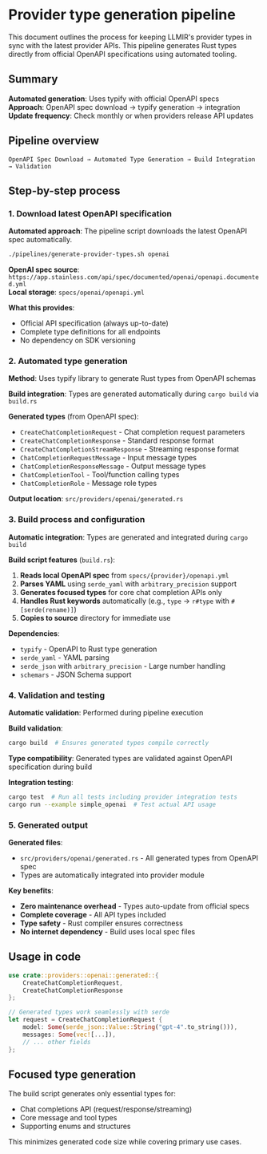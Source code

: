 # Provider type generation pipeline

This document outlines the process for keeping LLMIR's provider types in sync with the latest provider APIs. This pipeline generates Rust types directly from official OpenAPI specifications using automated tooling.

## Summary

**Automated generation**: Uses typify with official OpenAPI specs  
**Approach**: OpenAPI spec download → typify generation → integration  
**Update frequency**: Check monthly or when providers release API updates  

## Pipeline overview

```
OpenAPI Spec Download → Automated Type Generation → Build Integration → Validation
```

## Step-by-step process

### 1. Download latest OpenAPI specification

**Automated approach**: The pipeline script downloads the latest OpenAPI spec automatically.

```bash
./pipelines/generate-provider-types.sh openai
```

**OpenAI spec source**: `https://app.stainless.com/api/spec/documented/openai/openapi.documented.yml`  
**Local storage**: `specs/openai/openapi.yml`

**What this provides**:
- Official API specification (always up-to-date)
- Complete type definitions for all endpoints
- No dependency on SDK versioning

### 2. Automated type generation

**Method**: Uses typify library to generate Rust types from OpenAPI schemas

**Build integration**: Types are generated automatically during `cargo build` via `build.rs`

**Generated types** (from OpenAPI spec):
- `CreateChatCompletionRequest` - Chat completion request parameters
- `CreateChatCompletionResponse` - Standard response format  
- `CreateChatCompletionStreamResponse` - Streaming response format
- `ChatCompletionRequestMessage` - Input message types
- `ChatCompletionResponseMessage` - Output message types
- `ChatCompletionTool` - Tool/function calling types
- `ChatCompletionRole` - Message role types

**Output location**: `src/providers/openai/generated.rs`

### 3. Build process and configuration

**Automatic integration**: Types are generated and integrated during `cargo build`

**Build script features** (`build.rs`):
1. **Reads local OpenAPI spec** from `specs/{provider}/openapi.yml`
2. **Parses YAML** using `serde_yaml` with `arbitrary_precision` support
3. **Generates focused types** for core chat completion APIs only
4. **Handles Rust keywords** automatically (e.g., `type` → `r#type` with `#[serde(rename)]`)
5. **Copies to source** directory for immediate use

**Dependencies**:
- `typify` - OpenAPI to Rust type generation
- `serde_yaml` - YAML parsing
- `serde_json` with `arbitrary_precision` - Large number handling
- `schemars` - JSON Schema support

### 4. Validation and testing

**Automatic validation**: Performed during pipeline execution

**Build validation**:
```bash
cargo build  # Ensures generated types compile correctly
```

**Type compatibility**: Generated types are validated against OpenAPI specification during build

**Integration testing**:
```bash
cargo test  # Run all tests including provider integration tests
cargo run --example simple_openai  # Test actual API usage
```

### 5. Generated output

**Generated files**:
- `src/providers/openai/generated.rs` - All generated types from OpenAPI spec
- Types are automatically integrated into provider module

**Key benefits**:
- **Zero maintenance overhead** - Types auto-update from official specs
- **Complete coverage** - All API types included 
- **Type safety** - Rust compiler ensures correctness
- **No internet dependency** - Build uses local spec files

## Usage in code

```rust
use crate::providers::openai::generated::{
    CreateChatCompletionRequest,
    CreateChatCompletionResponse
};

// Generated types work seamlessly with serde
let request = CreateChatCompletionRequest {
    model: Some(serde_json::Value::String("gpt-4".to_string())),
    messages: Some(vec![...]),
    // ... other fields
};
```

## Focused type generation

The build script generates only essential types for:
- Chat completions API (request/response/streaming)
- Core message and tool types
- Supporting enums and structures

This minimizes generated code size while covering primary use cases.

